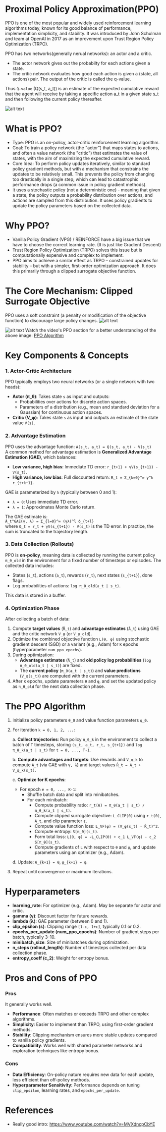# Proximal Policy Approximation(PPO)

PPO is one of the most popular and widely used reinforcement learning algorithms today, known for its good balance of performance, implementation simplicity, and stability. It was introduced by John Schulman and team at OpenAI in 2017 as an improvement upon Trust Region Policy Optimization (TRPO).

PPO has two networks(generally nerual networks): an actor and a critic. 
- The actor network gives out the probabilty for each actions given a state.
- The critic network evaluates how good each action is given a (state, all actions) pair. The output of the critic is called the q-value.

Thus `Q-value` (Q(s_t, a_t)) is an estimate of the expected cumulative reward that the agent will receive by taking a specific action a_t in a given state s_t and then following the current policy thereafter.

![alt text](image-3.png)
# What is PPO?
- Type: PPO is an on-policy, actor-critic reinforcement learning algorithm.
- Goal: To train a policy network (the "actor") that maps states to actions, and often a value network (the "critic") that estimates the value of states, with the aim of maximizing the expected cumulative reward.
- Core Idea: To perform policy updates iteratively, similar to standard policy gradient methods, but with a mechanism that constrains the updates to be relatively small. This prevents the policy from changing too drastically in a single step, which can lead to catastrophic performance drops (a common issue in policy gradient methods).
- It uses a stochastic policy (not a deterministic one) - meaning that given a state, the policy outputs a probability distribution over actions, and actions are sampled from this distribution. It uses policy gradients to update the policy parameters based on the collected data. 

# Why PPO?
- Vanilla Policy Gradient (VPG) / REINFORCE have a big issue that we have to choose the correct learning rate. (It is just like Gradient Descent)
- Trust Region Policy Optimization (TRPO) solves this issue but is computationally expensive and complex to implement.
- PPO aims to achieve a similar effect as TRPO – constrained updates for stability – but with a simpler, first-order optimization approach. It does this primarily through a clipped surrogate objective function.

# The Core Mechanism: Clipped Surrogate Objective

PPO uses a soft constraint (a penalty or modification of the objective function) to discourage large policy changes. 
![alt text](image-1.png)

![alt text](image-2.png)
Watch the video's PPO section for a better understanding of the above image: [PPO Algorithm](https://www.youtube.com/watch?v=MVXdncpCbYE)

# Key Components & Concepts

### 1. Actor-Critic Architecture
PPO typically employs two neural networks (or a single network with two heads):
- **Actor (π_θ)**: Takes state `s` as input and outputs:
  - Probabilities over actions for discrete action spaces.
  - Parameters of a distribution (e.g., mean and standard deviation for a Gaussian) for continuous action spaces.
- **Critic (V_φ)**: Takes state `s` as input and outputs an estimate of the state value `V(s)`.

### 2. Advantage Estimation
PPO uses the advantage function: `A(s_t, a_t) = Q(s_t, a_t) - V(s_t)`  
A common method for advantage estimation is **Generalized Advantage Estimation (GAE)**, which balances:
- **Low variance, high bias**: Immediate TD error: `r_{t+1} + γV(s_{t+1}) - V(s_t)`.
- **High variance, low bias**: Full discounted return: `R_t = Σ_{k=0}^∞ γ^k r_{t+k+1}`.

GAE is parameterized by `λ` (typically between 0 and 1):
- `λ = 0`: Uses immediate TD error.
- `λ = 1`: Approximates Monte Carlo return.

The GAE estimate is:  
`Â_t^GAE(γ, λ) = Σ_{l=0}^∞ (γλ)^l δ_{t+l}`  
where `δ_t = r_t + γV(s_{t+1}) - V(s_t)` is the TD error. In practice, the sum is truncated to the trajectory length.

### 3. Data Collection (Rollouts)
PPO is **on-policy**, meaning data is collected by running the current policy `π_θ_old` in the environment for a fixed number of timesteps or episodes. The collected data includes:
- States (`s_t`), actions (`a_t`), rewards (`r_t`), next states (`s_{t+1}`), done flags.
- Log probabilities of actions: `log π_θ_old(a_t | s_t)`.

This data is stored in a buffer.

### 4. Optimization Phase
After collecting a batch of data:
1. Compute **target values** (`R̂_t`) and **advantage estimates** (`Â_t`) using GAE and the critic network `V_φ` (or `V_φ_old`).
2. Optimize the combined objective function `L(θ, φ)` using stochastic gradient descent (SGD) or a variant (e.g., Adam) for `K` epochs (hyperparameter `num_ppo_epochs`).
3. During optimization:
   - **Advantage estimates** (`Â_t`) and **old policy log probabilities** (`log π_θ_old(a_t | s_t)`) are fixed.
   - The **current policy** (`π_θ(a_t | s_t)`) and **value predictions** (`V_φ(s_t)`) are computed with the current parameters.
4. After `K` epochs, update parameters `θ` and `φ`, and set the updated policy as `π_θ_old` for the next data collection phase.

# The PPO Algorithm
1. Initialize policy parameters `θ_0` and value function parameters `φ_0`.
2. For iteration `k = 0, 1, 2, ...`:
   
   a. **Collect trajectories**: Run policy `π_θ_k` in the environment to collect a batch of `T` timesteps, storing `(s_t, a_t, r_t, s_{t+1})` and `log π_θ_k(a_t | s_t)` for `t = 0, ..., T-1`.

   b. **Compute advantages and targets**: Use rewards and `V_φ_k` to compute `Â_t` (via GAE with `γ, λ`) and target values `R̂_t = Â_t + V_φ_k(s_t)`.
   
   c. **Optimize for K epochs**:
      - For epoch `e = 0, ..., K-1`:
        - Shuffle batch data and split into minibatches.
        - For each minibatch:
          - Compute probability ratio: `r_t(θ) = π_θ(a_t | s_t) / π_θ_k(a_t | s_t)`.
          - Compute clipped surrogate objective: `L_CLIP(θ)` using `r_t(θ)`, `Â_t`, and clip parameter `ε`.
          - Compute value function loss: `L_VF(φ) = (V_φ(s_t) - R̂_t)^2`.
          - Compute entropy: `S[π_θ](s_t)`.
          - Form total loss: `L(θ, φ) = -L_CLIP(θ) + c_1 L_VF(φ) - c_2 S[π_θ](s_t)`.
          - Compute gradients of `L` with respect to `θ` and `φ`, and update parameters using an optimizer (e.g., Adam).
   
   d. Update: `θ_{k+1} ← θ`, `φ_{k+1} ← φ`.

3. Repeat until convergence or maximum iterations.

# Hyperparameters
- **learning_rate**: For optimizer (e.g., Adam). May be separate for actor and critic.
- **gamma (γ)**: Discount factor for future rewards.
- **lambda (λ)**: GAE parameter (between 0 and 1).
- **clip_epsilon (ε)**: Clipping range `[1-ε, 1+ε]`, typically 0.1 or 0.2.
- **epochs_per_update (num_ppo_epochs)**: Number of gradient steps per batch, typically 3–10.
- **minibatch_size**: Size of minibatches during optimization.
- **n_steps (rollout_length)**: Number of timesteps collected per data collection phase.
- **entropy_coeff (c_2)**: Weight for entropy bonus.

# Pros and Cons of PPO

### Pros
It generally works well.
- **Performance**: Often matches or exceeds TRPO and other complex algorithms.
- **Simplicity**: Easier to implement than TRPO, using first-order gradient methods.
- **Stability**: Clipping mechanism ensures more stable updates compared to vanilla policy gradients.
- **Compatibility**: Works well with shared parameter networks and exploration techniques like entropy bonus.

### Cons
- **Data Efficiency**: On-policy nature requires new data for each update, less efficient than off-policy methods.
- **Hyperparameter Sensitivity**: Performance depends on tuning `clip_epsilon`, learning rates, and `epochs_per_update`.

# References
- Really good intro: https://www.youtube.com/watch?v=MVXdncpCbYE